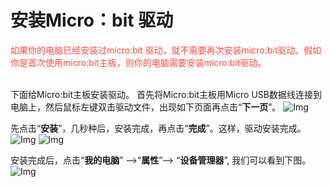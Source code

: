 # 安装Micro：bit 驱动

<span style="color: rgb(255, 76, 65);">如果你的电脑已经安装过micro:bit 驱动，就不需要再次安装micro:bit驱动。假如你是首次使用micro:bit主板，则你的电脑需要安装micro:bit驱动。</span>
<br /><br />


下面给Micro:bit主板安装驱动。
首先将Micro:bit主板用Micro USB数据线连接到电脑上，然后鼠标左键双击驱动文件，出现如下页面再点击“**下一页**”。
![Img](/media/img-20230417120359.png)



先点击“**安装**”，几秒种后，安装完成，再点击“**完成**”。这样，驱动安装完成。
![Img](/media/img-20230324081533.png)
![Img](/media/img-20230324081642.png)

安装完成后，点击“**我的电脑**” —>“**属性**”—> “**设备管理器**”, 我们可以看到下图。
![Img](/media/img-20230324082110.png)
